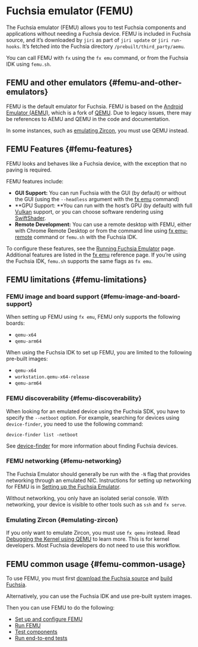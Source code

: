 # Fuchsia emulator (FEMU)

The Fuchsia emulator (FEMU) allows you to test Fuchsia components and applications without needing a Fuchsia device.
FEMU is included in Fuchsia source, and it’s downloaded by `jiri` as part of `jiri update` or `jiri run-hooks`.
It’s fetched into the Fuchsia directory `/prebuilt/third_party/aemu`.

You can call FEMU with `fx` using the `fx emu` command, or from the Fuchsia IDK using `femu.sh`.


## FEMU and other emulators {#femu-and-other-emulators}

FEMU is the default emulator for Fuchsia. FEMU is based on the
[Android Emulator (AEMU)](https://developer.android.com/studio/run/emulator), which is a fork of
[QEMU](https://www.qemu.org/). Due to legacy issues, there may be references to AEMU and QEMU in the code and documentation.

In some instances, such as [emulating Zircon](#emulating-zircon), you must use QEMU instead.


## FEMU Features {#femu-features}

FEMU looks and behaves like a Fuchsia device, with the exception that no paving is required.

FEMU features include:

*   **GUI Support:** You can run Fuchsia with the GUI (by default) or without the GUI
    (using the `--headless` argument with the [fx emu](https://fuchsia.dev/reference/tools/fx/cmd/emu) command)
*   **GPU Support: **You can run with the host’s GPU (by default) with full
    [Vulkan](/docs/concepts/graphics/magma/vulkan.md) support, or you can choose
    software rendering using [SwiftShader](https://swiftshader.googlesource.com/SwiftShader/).
*   **Remote Development:** You can use a remote desktop with FEMU, either with Chrome Remote Desktop
     or from the command line using [fx emu-remote](https://fuchsia.dev/reference/tools/fx/cmd/emu-remote)
     command or `femu.sh` with the Fuchsia IDK.

To configure these features, see the [Running Fuchsia Emulator](/docs/development/run/femu.md)
page. Additional features are listed in the [fx emu](https://fuchsia.dev/reference/tools/fx/cmd/emu) reference page.
If you’re using the Fuchsia IDK, `femu.sh` supports the same flags as `fx emu`.


## FEMU limitations {#femu-limitations}

### FEMU image and board support {#femu-image-and-board-support}

When setting up FEMU using `fx emu`, FEMU only supports the following boards:

*   `qemu-x64`
*   `qemu-arm64`

When using the Fuchsia IDK to set up FEMU, you are limited to the following pre-built images:

*   `qemu-x64`
*   `workstation.qemu-x64-release`
*   `qemu-arm64`


### FEMU discoverability {#femu-discoverability}

When looking for an emulated device using the Fuchsia SDK, you have to specify
the `--netboot` option. For example, searching for devices using `device-finder`,
you need to use the following command:

```none
device-finder list -netboot
```

See [device-finder](/docs/development/sdk/documentation/device_discovery.md) for
more information about finding Fuchsia devices.

### FEMU networking  {#femu-networking}

The Fuchsia Emulator should generally be run with the `-N` flag that provides networking through an
emulated NIC. Instructions for setting up networking for FEMU is in
[Setting up the Fuchsia Emulator](/docs/get-started/set_up_femu.md).

Without networking, you only have an isolated serial console. With networking,
your device is visible to other tools such as `ssh` and `fx serve`.


### Emulating Zircon {#emulating-zircon}

If you only want to emulate Zircon, you must use `fx qemu` instead. Read
[Debugging the Kernel using QEMU](/docs/development/debugging/qemu.md) to
learn more. This is for kernel developers. Most Fuchsia developers do not need
to use this workflow.


## FEMU common usage  {#femu-common-usage}

To use FEMU, you must first
[download the Fuchsia source](/docs/get-started/get_fuchsia_source.md)
and [build Fuchsia](/docs/get-started/build_fuchsia.md).

Alternatively, you can use the Fuchsia IDK and use pre-built system images.

Then you can use FEMU to do the following:

*   [Set up and configure FEMU](/docs/get-started/set_up_femu.md)
*   [Run FEMU](/docs/development/run/femu.md)
*   [Test components](/docs/development/run/run-components-in-a-test.md)
*   [Run end-to-end tests](/docs/development/testing/run_an_end_to_end_test.md)
